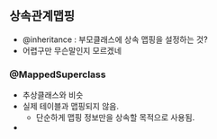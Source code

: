 ## 상속관계맵핑

- @inheritance : 부모클래스에 상속 맵핑을 설정하는 것?
- 어렵구만 무슨말인지 모르겠네



### @MappedSuperclass

- 추상클래스와 비슷
- 실제 테이블과 맵핑되지 않음.
  - 단순하게 맵핑 정보만을 상속할 목적으로 사용됨.
- 